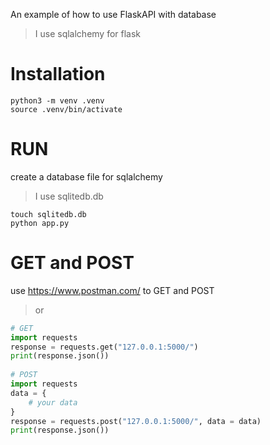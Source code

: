 An example of how to use FlaskAPI with database  
> I use sqlalchemy for flask
# Installation
```
python3 -m venv .venv  
source .venv/bin/activate  
```
# RUN
create a database file for sqlalchemy  
> I use sqlitedb.db  
```
touch sqlitedb.db  
python app.py
```

# GET and POST
use <https://www.postman.com/> to GET and POST  
> or
```python
# GET
import requests  
response = requests.get("127.0.0.1:5000/")  
print(response.json())  
  
# POST
import requests  
data = {
    # your data
}
response = requests.post("127.0.0.1:5000/", data = data)   
print(response.json())  
```